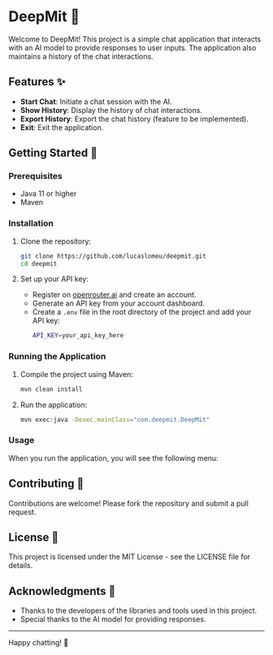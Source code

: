 # DeepMit 🤖

Welcome to DeepMit! This project is a simple chat application that interacts with an AI model to provide responses to user inputs. The application also maintains a history of the chat interactions.

## Features ✨

- **Start Chat**: Initiate a chat session with the AI.
- **Show History**: Display the history of chat interactions.
- **Export History**: Export the chat history (feature to be implemented).
- **Exit**: Exit the application.

## Getting Started 🚀

### Prerequisites

- Java 11 or higher
- Maven

### Installation

1. Clone the repository:

   ```sh
   git clone https://github.com/lucaslomeu/deepmit.git
   cd deepmit
   ```

2. Set up your API key:
   - Register on [openrouter.ai](https://openrouter.ai) and create an account.
   - Generate an API key from your account dashboard.
   - Create a `.env` file in the root directory of the project and add your API key:
     ```sh
     API_KEY=your_api_key_here
     ```

### Running the Application

1. Compile the project using Maven:

   ```sh
   mvn clean install
   ```

2. Run the application:
   ```sh
   mvn exec:java -Dexec.mainClass="com.deepmit.DeepMit"
   ```

### Usage

When you run the application, you will see the following menu:

## Contributing 🤝

Contributions are welcome! Please fork the repository and submit a pull request.

## License 📄

This project is licensed under the MIT License - see the LICENSE file for details.

## Acknowledgments 🙏

- Thanks to the developers of the libraries and tools used in this project.
- Special thanks to the AI model for providing responses.

---

Happy chatting! 💬
